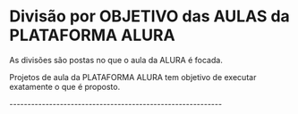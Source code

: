 <h1>Divisão por OBJETIVO das AULAS da PLATAFORMA ALURA</h1>

<p>As divisões são postas no que o aula da ALURA é focada.</p>

<p>Projetos de aula da PLATAFORMA ALURA tem objetivo de executar exatamente o que é proposto.</p>

<p>-----------------------------------------------------------</p>
